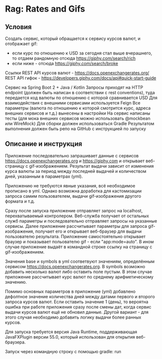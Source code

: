 # Rag: Rates and Gifs

## Условия

Создать сервис, который обращается к сервису курсов валют, и отображает gif:
- если курс по отношению к USD за сегодня стал выше вчерашнего, то отдаем рандомную отсюда https://giphy.com/search/rich
- если ниже - отсюда https://giphy.com/search/broke

Ссылки
REST API курсов валют - https://docs.openexchangerates.org/
REST API гифок - https://developers.giphy.com/docs/api#quick-start-guide

Сервис на Spring Boot 2 + Java / Kotlin
Запросы приходят на HTTP endpoint (должен быть написан в соответствии с rest conventions), туда передается код валюты по отношению с которой сравнивается USD
Для взаимодействия с внешними сервисами используется Feign
Все параметры (валюта по отношению к которой смотрится курс, адреса внешних сервисов и т.д.) вынесены в настройки
На сервис написаны тесты (для мока внешних сервисов можно использовать @mockbean или WireMock)
Для сборки должен использоваться Gradle
Результатом выполнения должен быть репо на GitHub с инструкцией по запуску

## Описание и инструкция

Приложение последовательно запрашивает данные с сервисов https://docs.openexchangerates.org и https://giphy.com и открывает веб-страницу с gif-изображением. Результат выдачи зависит от изменения курса валюты за период между последней выдачей и количеством дней, указанным в параметрах (yml).

Приложению не требуются явные указания, всё необходимое прописано в yml. Однако возможна доработка для кастомизации запроса самим пользователем, выдачи gif-изображения другого формата и т.д.

Сразу после запуска приложение отправляет запрос на localhost, перехватываемый контролером. Веб-служба получает от остальных служб параметры и последовательно отправляет запросы на указанные сервисы. Далее приложение рассчитывает параметры для запроса gif-изображения, получает его и открывает веб-браузер для выдачи пользователю результата. Приложение самостоятельно открывает браузер и показывает польователю gif - если "app:mode=auto". В ином случае приложение выдаёт в командной строке ссылку на страницу с gif-изображением.

Значения base и symbols в yml соответвуют значениям, определённым сервисом https://docs.openexchangerates.org. В symbols возможно добавить несколько валют либо оставить поле пустым. В этом случае приложение рассчитывает курс валют по среднему арифметическому значению.

Помимо основных параметров в приложение (yml) добавлено дефолтное значение количества дней между датами первого и второго запроса курсов валют. Если оставить значение 1 (день), то вероятна ошибка при работе приложения сразу после смены дат, когда сервис выдачи курсов валют ещё не обновил данные. Другой вариант - для этого случая необходимо добавить логику выдачи более ранных курсов.

Для запуска требуется версия Java Runtime, поддерживающая JavaFXPlugin версии 55.0, который использован для открытия веб-браузера. 

Запуск через командную строку с помощью gradle: run
